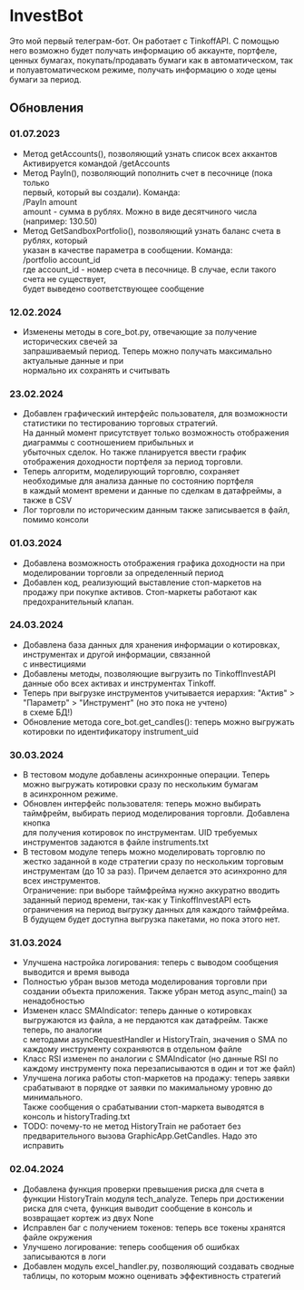 # InvestBot
Это мой первый телеграм-бот. Он работает с TinkoffAPI. С помощью
него возможно будет получать информацию об аккаунте, портфеле,
ценных бумагах, покупать/продавать бумаги как в автоматическом, так и полуавтоматическом режиме, получать информацию
о ходе цены бумаги за период.

## Обновления
### 01.07.2023

- Метод getAccounts(), позволяющий узнать список всех аккантов<br>
Активируется командой /getAccounts<br>
- Метод PayIn(), позволяющий пополнить счет в песочнице (пока только<br>
первый, который вы создали). Команда:<br>
/PayIn amount<br>
amount - сумма в рублях. Можно в виде десятчиного числа (например: 130.50)
- Метод GetSandboxPortfolio(), позволяющий узнать баланс счета в рублях, который<br>
указан в качестве параметра в сообщении. Команда: <br>
/portfolio account_id<br>
где account_id - номер счета в песочнице. В случае, если такого счета не существует,<br>
будет выведено соответствующее сообщение

### 12.02.2024

- Изменены методы в core_bot.py, отвечающие за получение исторических свечей за<br>
запрашиваемый период. Теперь можно получать максимально актуальные данные и при<br>
нормально их сохранять и считывать

### 23.02.2024

- Добавлен графический интерфейс пользователя, для возможности статистики по тестированию
торговых стратегий.<br>На данный момент присутствует только возможность отображения диаграммы с
соотношением прибыльных и <br>убыточных сделок. Но также планируется ввести график отображения 
доходности портфеля за период торговли.
- Теперь алгоритм, моделирующий торговлю, сохраняет необходимые для анализа данные по состоянию портфеля<br>
в каждый момент времени и данные по сделкам в датафреймы, а также в CSV
- Лог торговли по историческим данным также записывается в файл, помимо консоли

### 01.03.2024

- Добавлена возможность отображения графика доходности на при моделировании торговли за определенный период<br>
- Добавлен код, реализующий выставление стоп-маркетов на продажу при покупке активов. Стоп-маркеты работают
как предохранительный клапан.

### 24.03.2024

- Добавлена база данных для хранения информации о котировках, инструментах и другой информации, связанной<br>
с инвестициями
- Добавлены методы, позволяющие выгрузить по TinkoffInvestAPI данные обо всех активах и инструментах Tinkoff.<br>
- Теперь при выгрузке инструментов учитывается иерархия: "Актив" > "Параметр" > "Инструмент" (но это пока не учтено)<br>
в схеме БД!)
- Обновление метода core_bot.get_candles(): теперь можно выгружать котировки по идентификатору instrument_uid

### 30.03.2024

- В тестовом модуле добавлены асинхронные операции. Теперь можно выгружать котировки сразу по нескольким бумагам<br>
в асинхронном режиме.
- Обновлен интерфейс пользователя: теперь можно выбирать таймфрейм, выбирать период моделирования торговли. Добавлена кнопка<br>
для получения котировок по инструментам. UID требуемых инструментов задаются в файле instruments.txt
- В тестовом модуле теперь можно моделировать торговлю по жестко заданной в коде стратегии сразу по нескольким торговым<br>
инструментам (до 10 за раз). Причем делается это асинхронно для всех инструментов. <br>
Ограничение: при выборе таймфрейма нужно аккуратно вводить заданный период времени, так-как у TinkoffInvestAPI есть<br>
ограничения на период выгрузку данных для каждого таймфрейма. В будущем будет доступна выгрузка пакетами, но пока этого нет.


### 31.03.2024

- Улучшена настройка логирования: теперь с выводом сообщения выводится и время вывода
- Полностью убран вызов метода моделирования торговли при создании объекта приложения. Также убран метод async_main() за ненадобностью
- Изменен класс SMAIndicator: теперь данные о котировках выгружаются из файла, а не пердаются как датафрейм. Также теперь, по аналогии<br>
с методами asyncRequestHandler и HistoryTrain, значения о SMA по каждому инструменту сохраняются в отдельном файле
- Класс RSI изменен по аналогии с SMAIndicator (но данные RSI по каждому инструменту пока перезаписываются в один и тот же файл)
- Улучшена логика работы стоп-маркетов на продажу: теперь заявки срабатывают в порядке от заявки по макимальному уровню до минимального.<br>
Также сообщения о срабатывании стоп-маркета выводятся в консоль и historyTrading.txt
- TODO: почему-то не метод HistoryTrain не работает без предварительного вызова GraphicApp.GetCandles. Надо это исправить

### 02.04.2024

- Добавлена функция проверки превышения риска для счета в функции HistoryTrain модуля tech_analyze. Теперь при достижении
риска для счета, функция выводит сообщение в консоль и возвращает кортеж из двух None
- Исправлен баг с получением токенов: теперь все токены хранятся файле окружения
- Улучшено логирование: теперь сообщения об ошибках записываются в логи
- Добавлен модуль excel_handler.py, позволяющий создавать сводные таблицы, по которым можно оценивать эффективность стратегий
